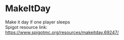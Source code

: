# MakeItDay
Make it day if one player sleeps  
Spigot resource link: https://www.spigotmc.org/resources/makeitday.69247/

